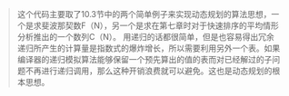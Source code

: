 >这个代码主要取了10.3节中的两个简单例子来实现动态规划的算法思想，一个是求斐波那契数F（N），另一个是求在第七章时对于快速排序的平均情形分析推出的一个数列C（N）。
用递归的话都很简单，但是也容易得出冗余递归所产生的计算量是指数式的爆炸增长，所以需要利用另外一个表。如果编译器的递归模拟算法能够保留一个预先算出的值的表而对已经解过的子问题不再进行递归调用，那么这种开销浪费就可以避免。这也是动态规划的根本思想。
